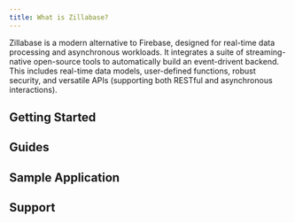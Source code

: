 ```yaml
---
title: What is Zillabase?
---
```


Zillabase is a modern alternative to Firebase, designed for real-time data processing and asynchronous workloads. It integrates a suite of streaming-native open-source tools to automatically build an event-drivent backend. This includes real-time data models, user-defined functions, robust security, and versatile APIs (supporting both RESTful and asynchronous interactions).

## Getting Started

<div class="cards">
  <VPCard
    title="Overview"
    logo="/assets/icons/overview.svg"
    link="/getting-started/overview"
  />

  <VPCard
    title="Quickstart"
    logo="/assets/icons/quickstart.svg"
    link="/getting-started/quickstart"
  />
</div>

## Guides

<div class="cards">
  <VPCard
    title="Generated AsyncAPI Specs"
    logo="/assets/icons/asyncapi.svg"
    link="/guides/generated-asyncapi-specs"
  />

  <VPCard
    title="Zilla Service Configurations"
    logo="/assets/icons/configuration.svg"
    link="/guides/manage-migrations"
  />

  <VPCard
    title="Migrations"
    logo="/assets/icons/migration.svg"
    link="/guides/manage-migrations"
  />

  <VPCard
    title="Authentication"
    logo="/assets/icons/authentication.svg"
    link="/guides/manage-authentication"
  />

  <VPCard
    title="User-Defined Functions"
    logo="/assets/icons/custom function.svg"
    link="/guides/user-defined-function"
  />
</div>

## Sample Application

<div class="cards">
  <VPCard
    title="StreamPay"
    logo="/assets/icons/streampay.svg"
    link="/sample-app/streampay"
  />

  <VPCard
    title="PetStore"
    logo="/assets/icons/petstore.svg"
    link="/sample-app/petstore"
  />
</div>

## Support

<div class="cards">
  <VPCard
    title="Troubleshooting"
    logo="/assets/icons/troubleshoot.svg"
    link="/support/troubleshooting"
  />

  <VPCard
    title="FAQs"
    logo="/assets/icons/faqs.svg"
    link="/support/faqs"
  />

  <VPCard
    title="Community Support"
    logo="/assets/icons/support.svg"
    link="/support/community-support"
  />
</div>